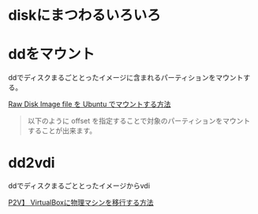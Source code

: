 # diskにまつわるいろいろ

# ddをマウント

ddでディスクまるごととったイメージに含まれるパーティションをマウントする。

[Raw Disk Image file を Ubuntu でマウントする方法](https://kokufu.blogspot.com/2018/02/raw-disk-image-file-ubuntu.html)

> 以下のように offset を指定することで対象のパーティションをマウントすることが出来ます。

# dd2vdi

ddでディスクまるごととったイメージからvdi

[P2V】 VirtualBoxに物理マシンを移行する方法](https://toshio-web.com/p2v-virtualbox)
